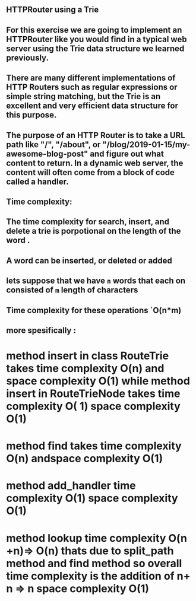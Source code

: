 ## HTTPRouter using a Trie

## For this exercise we are going to implement an HTTPRouter like you would find in a typical web server using the Trie data structure we learned previously.

## There are many different implementations of HTTP Routers such as regular expressions or simple string matching, but the Trie is an excellent and very efficient data structure for this purpose.

## The purpose of an HTTP Router is to take a URL path like "/", "/about", or "/blog/2019-01-15/my-awesome-blog-post" and figure out what content to return. In a dynamic web server, the content will often come from a block of code called a handler.

## Time complexity:

## The time complexity for search, insert, and delete a trie is porpotional on the length of the word .

## A word can be inserted, or deleted or added

## lets suppose that we have `n` words that each on consisted of `m` length of characters

## Time complexity for these operations `O(n\*m)

## more spesifically :

# method insert in class RouteTrie takes time complexity O(n) and space complexity O(1) while method insert in RouteTrieNode takes time complexity O( 1) space complexity O(1)

# method find takes time complexity O(n) andspace complexity O(1)

# method add_handler time complexity O(1) space complexity O(1)

# method lookup time complexity O(n +n)=> O(n) thats due to split_path method and find method so overall time complexity is the addition of n+ n => n space complexity O(1)
